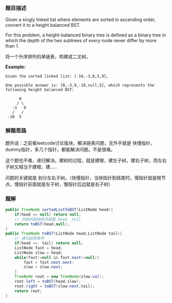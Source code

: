 ### 题目描述

Given a singly linked list where elements are sorted in ascending order, convert it to a height balanced BST.

For this problem, a height-balanced binary tree is defined as a binary tree in which the depth of the two subtrees of *every* node never differ by more than 1.

将一个升序排列的单链表，构建成二叉树。

**Example:**

```
Given the sorted linked list: [-10,-3,0,5,9],

One possible answer is: [0,-3,9,-10,null,5], which represents the following height balanced BST:

      0
     / \
   -3   9
   /   /
 -10  5
```

### 解题思路

题外话：之前看leetcode讨论版块，解决链表问题，无外乎就是 快慢指针，dummy指针，多几个指针，都能解决问题。不是很难。

这个题也不难，递归解决。建树的过程，就是建根，建左子树，建右子树，而左右子树又相当于建根，建.....

问题的关键就是 划分左右子树。（快慢指针，当快指针到结尾时，慢指针就是根节点，慢指针前面就是左子树，慢指针后边就是右子树）

### 题解

```java
public TreeNode sortedListToBST(ListNode head){
    if(head == null) return null;
    // 开始的起始结点就是 head  null
    return toBST(head,null);
}
public TreeNode toBST(ListNode head,ListNode tail){
    // 递归结束条件
    if(head ==  tail) return null;
    ListNode fast = head;
    ListNode slow = head;
    while(fast!=null && fast.next!=null){
        fast = fast.next.next;
        slow = slow.next;
    }
    TreeNode root = new TreeNode(slow.val);
    root.left = toBST(head,slow);
    root.right = toBST(slow.next,tail);
    return root;
}
```



